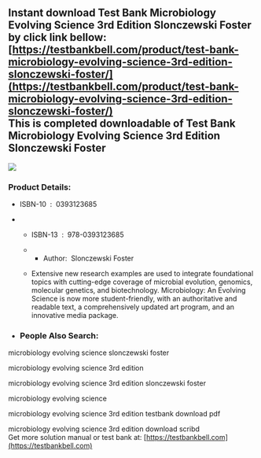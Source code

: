 Instant download **Test Bank Microbiology Evolving Science 3rd Edition Slonczewski Foster** by click link bellow:  
[https://testbankbell.com/product/test-bank-microbiology-evolving-science-3rd-edition-slonczewski-foster/](https://testbankbell.com/product/test-bank-microbiology-evolving-science-3rd-edition-slonczewski-foster/)  
This is completed downloadable of Test Bank Microbiology Evolving Science 3rd Edition Slonczewski Foster
--------------------------------------------------------------------------------------------------------


![](https://testbankbell.com/wp-content/uploads/2023/05/Microbiology-Evolving-Science-3rd-Edition-Slonczewski-Foster.jpg)
### Product Details:


* ISBN-10 ‏ : ‎ 0393123685
* * ISBN-13 ‏ : ‎ 978-0393123685
  * * Author:  Slonczewski Foster
   
  * Extensive new research examples are used to integrate foundational topics with cutting-edge coverage of microbial evolution, genomics, molecular genetics, and biotechnology. Microbiology: An Evolving Science is now more student-friendly, with an authoritative and readable text, a comprehensively updated art program, and an innovative media package.
 
* ### People Also Search:

microbiology evolving science slonczewski foster

microbiology evolving science 3rd edition

microbiology evolving science 3rd edition slonczewski foster

microbiology evolving science

microbiology evolving science 3rd edition testbank download pdf

microbiology evolving science 3rd edition download scribd  
 Get more solution manual or test bank at: [https://testbankbell.com](https://testbankbell.com)
